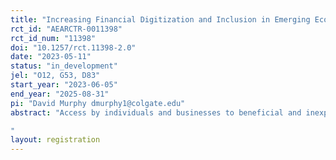 ```yaml
---
title: "Increasing Financial Digitization and Inclusion in Emerging Economies: Evidence from Armenia."
rct_id: "AEARCTR-0011398"
rct_id_num: "11398"
doi: "10.1257/rct.11398-2.0"
date: "2023-05-11"
status: "in_development"
jel: "O12, G53, D83"
start_year: "2023-06-05"
end_year: "2025-08-31"
pi: "David Murphy dmurphy1@colgate.edu"
abstract: "Access by individuals and businesses to beneficial and inexpensive financial services and products, also known as financial inclusion, is a critical pathway to poverty alleviation and economic growth in developing countries. While Armenia, the location of this study, has made many advances in financial inclusion over the past two decades, persistent geographic inequities between urban and rural regions mean that those outside the capital city have significantly lower levels of financial service adoption. To this point, most related programs in Armenia have focused on increasing financial inclusion through increasing financial awareness and literacy. Greater financial literacy, however, is likely a necessary but not a sufficient condition for broad financial inclusion in rural regions of Armenia. Awareness of financial products and an understanding of how they function can lead to greater demand for the product. However, even if demand exists, there can be significant constraints to greater financial inclusion. Rural residents must usually travel to larger towns to engage with the financial sector, which can potentially involve significant opportunity costs. This project thus plans to addresses this geographic constraint by taking advantage of the decreasing price of internet and internet-connected phones in Armenia, which has led to greater prevalence of these devices in rural villages. The intervention in this program focuses on training individuals in using mobile financial apps in rural villages, and using incentives to generate diffusion of this technology through the social networks of those trained. This project thus fills gaps in our knowledge both in the specific context of Armenia and in the general economics literature as to whether incentivized diffusion of mobile banking apps can lead to greater financial inclusion and positive economic outcomes. A better understanding of efficacy of this potential mechanism can allow better policy to be designed in various developing country contexts.
"
layout: registration
---
```


